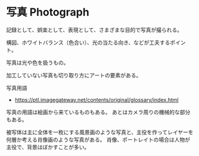 # 写真 Photograph

記録として、娯楽として、表現として、さまざまな目的で写真が撮られる。

構図、ホワイトバランス（色合い）、光の当たる向き、などが工夫するポイント。

写真は光や色を扱うもの。

加工していない写真も切り取り方にアートの要素がある。

写真用語

- https://ptl.imagegateway.net/contents/original/glossary/index.html

写真の用語は絵画から来ているものもある。
あとはカメラ周りの機械的な部分もある。

被写体は主に全体を一枚にする風景画のような写真と、主役を作ってレイヤーを何層か考える肖像画のような写真がある。
肖像、ポートレイトの場合は人物が主役で、背景はぼかすことが多い。
